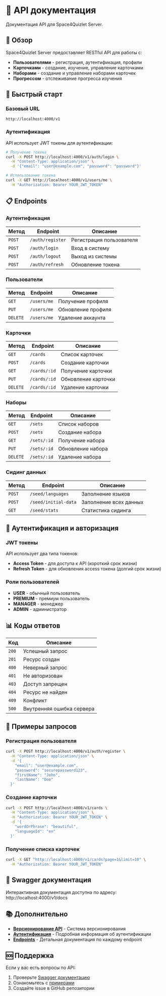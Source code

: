 # 🔌 API документация

Документация API для Space4Quizlet Server.

## 🎯 Обзор

Space4Quizlet Server предоставляет RESTful API для работы с:

- **Пользователями** - регистрация, аутентификация, профили
- **Карточками** - создание, изучение, управление карточками
- **Наборами** - создание и управление наборами карточек
- **Прогрессом** - отслеживание прогресса изучения

## 🚀 Быстрый старт

### Базовый URL

```
http://localhost:4000/v1
```

### Аутентификация

API использует JWT токены для аутентификации:

```bash
# Получение токена
curl -X POST http://localhost:4000/v1/auth/login \
  -H "Content-Type: application/json" \
  -d '{"email": "user@example.com", "password": "password"}'

# Использование токена
curl -X GET http://localhost:4000/v1/users/me \
  -H "Authorization: Bearer YOUR_JWT_TOKEN"
```

## 📋 Endpoints

### Аутентификация

| Метод  | Endpoint         | Описание                 |
| ------ | ---------------- | ------------------------ |
| `POST` | `/auth/register` | Регистрация пользователя |
| `POST` | `/auth/login`    | Вход в систему           |
| `POST` | `/auth/logout`   | Выход из системы         |
| `POST` | `/auth/refresh`  | Обновление токена        |

### Пользователи

| Метод    | Endpoint    | Описание           |
| -------- | ----------- | ------------------ |
| `GET`    | `/users/me` | Получение профиля  |
| `PUT`    | `/users/me` | Обновление профиля |
| `DELETE` | `/users/me` | Удаление аккаунта  |

### Карточки

| Метод    | Endpoint     | Описание            |
| -------- | ------------ | ------------------- |
| `GET`    | `/cards`     | Список карточек     |
| `POST`   | `/cards`     | Создание карточки   |
| `GET`    | `/cards/:id` | Получение карточки  |
| `PUT`    | `/cards/:id` | Обновление карточки |
| `DELETE` | `/cards/:id` | Удаление карточки   |

### Наборы

| Метод    | Endpoint    | Описание          |
| -------- | ----------- | ----------------- |
| `GET`    | `/sets`     | Список наборов    |
| `POST`   | `/sets`     | Создание набора   |
| `GET`    | `/sets/:id` | Получение набора  |
| `PUT`    | `/sets/:id` | Обновление набора |
| `DELETE` | `/sets/:id` | Удаление набора   |

### Сидинг данных

| Метод  | Endpoint             | Описание               |
| ------ | -------------------- | ---------------------- |
| `POST` | `/seed/languages`    | Заполнение языков      |
| `POST` | `/seed/initial-data` | Заполнение всех данных |
| `GET`  | `/seed/stats`        | Статистика сидинга     |

## 🔐 Аутентификация и авторизация

### JWT токены

API использует два типа токенов:

- **Access Token** - для доступа к API (короткий срок жизни)
- **Refresh Token** - для обновления access токена (долгий срок жизни)

### Роли пользователей

- **USER** - обычный пользователь
- **PREMIUM** - премиум пользователь
- **MANAGER** - менеджер
- **ADMIN** - администратор

## 📊 Коды ответов

| Код   | Описание                  |
| ----- | ------------------------- |
| `200` | Успешный запрос           |
| `201` | Ресурс создан             |
| `400` | Неверный запрос           |
| `401` | Не авторизован            |
| `403` | Доступ запрещен           |
| `404` | Ресурс не найден          |
| `409` | Конфликт                  |
| `500` | Внутренняя ошибка сервера |

## 📝 Примеры запросов

### Регистрация пользователя

```bash
curl -X POST http://localhost:4000/v1/auth/register \
  -H "Content-Type: application/json" \
  -d '{
    "email": "user@example.com",
    "password": "securepassword123",
    "firstName": "John",
    "lastName": "Doe"
  }'
```

### Создание карточки

```bash
curl -X POST http://localhost:4000/v1/cards \
  -H "Content-Type: application/json" \
  -H "Authorization: Bearer YOUR_JWT_TOKEN" \
  -d '{
    "wordOrPhrase": "beautiful",
    "languageId": "en"
  }'
```

### Получение списка карточек

```bash
curl -X GET "http://localhost:4000/v1/cards?page=1&limit=10" \
  -H "Authorization: Bearer YOUR_JWT_TOKEN"
```

## 🔗 Swagger документация

Интерактивная документация доступна по адресу:
http://localhost:4000/v1/docs

## 📚 Дополнительно

- **[Версионирование API](versioning/README.md)** - Система версионирования
- **[Аутентификация](authentication.md)** - Подробная информация об аутентификации
- **[Endpoints](endpoints/)** - Детальная документация по каждому endpoint

## 🆘 Поддержка

Если у вас есть вопросы по API:

1. Проверьте [Swagger документацию](http://localhost:4000/v1/docs)
2. Ознакомьтесь с [примерами](versioning/versioning-examples.md)
3. Создайте issue в GitHub репозитории
